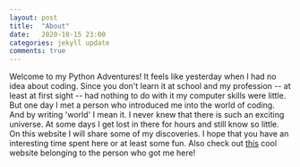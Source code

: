 ```yaml
---
layout: post
title:  "About"
date:   2020-10-15 23:00
categories: jekyll update
comments: true
---
```


Welcome to my Python Adventures! It feels like yesterday when I had no idea about coding. Since you don't learn it at school and my profession -- at least at first sight -- had nothing to do with it my computer skills were little. But one day I met a person who introduced me into the world of coding. And by writing 'world' I mean it. I never knew that there is such an exciting universe. At some days I get lost in there for hours and still know so little. On this website I will share some of my discoveries. I hope that you have an interesting time spent here or at least some fun. Also check out <a href="https://danielschuette.github.io">this</a> cool website belonging to the person who got me here!
